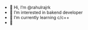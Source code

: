 - 👋 Hi, I’m @rahulrajrk
- 👀 I’m interested in bakend developer
- 🌱 I’m currently learning c/c++
- 💞️ 


<!---
rahulrajrk/rahulrajrk is a ✨ special ✨ repository because its `README.md` (this file) appears on your GitHub profile.
You can click the Preview link to take a look at your changes.
--->
